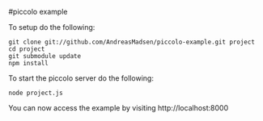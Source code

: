 #piccolo example

To setup do the following:

```shell
git clone git://github.com/AndreasMadsen/piccolo-example.git project
cd project
git submodule update
npm install
```

To start the piccolo server do the following:

```shell
node project.js
```

You can now access the example by visiting http://localhost:8000
